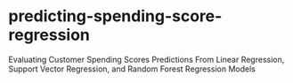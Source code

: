 # predicting-spending-score-regression
Evaluating Customer Spending Scores Predictions From Linear Regression, Support Vector Regression, and Random Forest Regression Models
